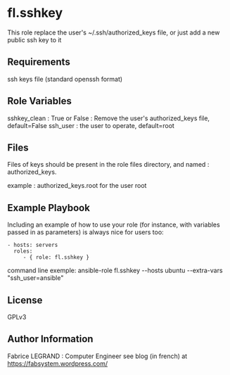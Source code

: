 fl.sshkey
=========

This role replace the user's ~/.ssh/authorized_keys file, or just add a new public ssh key to it

Requirements
------------

ssh keys file (standard openssh format)

Role Variables
--------------

sshkey_clean : True or False : Remove the user's authorized_keys file, default=False
ssh_user : the user to operate, default=root

Files
------------
Files of keys should be present in the role files directory,
and named : authorized_keys.<user name>

example : authorized_keys.root for the user root


Example Playbook
----------------

Including an example of how to use your role (for instance, with variables passed in as parameters) is always nice for users too:

    - hosts: servers
      roles:
         - { role: fl.sshkey }

command line exemple:
ansible-role fl.sshkey --hosts ubuntu --extra-vars "ssh_user=ansible"

License
-------

GPLv3

Author Information
------------------

Fabrice LEGRAND : Computer Engineer
see blog (in french) at https://fabsystem.wordpress.com/
